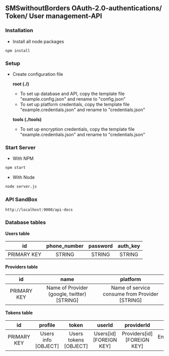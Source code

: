 ## SMSwithoutBorders OAuth-2.0-authentications/ Token/ User management-API

### Installation

* Install all node packages
```
npm install
```

### Setup
* Create configuration file

    __root (./)__

    * To set up database and API, copy the template file "example.config.json" and rename to "config.json"
    * To set up platform credentials, copy the template file "example.credentials.json" and rename to "credentials.json"

    __tools (./tools)__

    * To set up encryption credentials, copy the template file "example.credentials.json" and rename to "credentials.json"
### Start Server
* With NPM
```bash
npm start
```
* With Node
```bash
node server.js
```

### API SandBox
```
http://localhost:9000/api-docs
```

### Database tables
__Users table__

|      id     | phone_number | password | auth_key |
|:-----------:|:------------:|:--------:|:--------:|
| PRIMARY KEY |    STRING    |  STRING  |  STRING  |

__Providers table__

|      id     |                      name                   |                     platform                   |
|:-----------:|:-------------------------------------------:|:----------------------------------------------:|
| PRIMARY KEY | Name of Provider (google, twitter) [STRING] | Name of service consume from Provider [STRING] |

__Tokens table__

|      id     |       profile       |         token         |          userId         |          providerId         |       iv      |
|:-----------:|:-------------------:|:---------------------:|:-----------------------:|:---------------------------:|:-------------:|
| PRIMARY KEY | Users info [OBJECT] | Users tokens [OBJECT] | Users[id] [FOREIGN KEY] | Providers[id] [FOREIGN KEY] | Encryption IV |